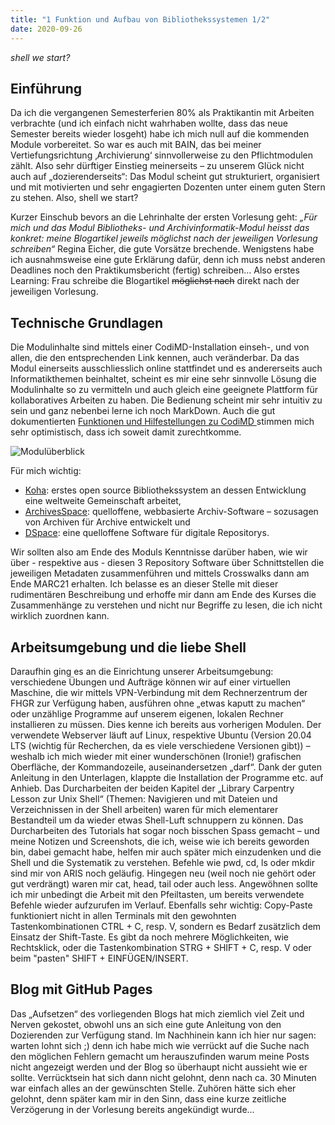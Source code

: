 ```yaml
---
title: "1 Funktion und Aufbau von Bibliothekssystemen 1/2"
date: 2020-09-26
---
```

*shell we start?*

## Einführung
Da ich die vergangenen Semesterferien 80% als Praktikantin mit Arbeiten verbrachte (und ich einfach nicht wahrhaben wollte, dass das neue Semester bereits wieder losgeht) habe ich mich null auf die kommenden Module vorbereitet. So war es auch mit BAIN, das bei meiner Vertiefungsrichtung ‚Archivierung‘ sinnvollerweise zu den Pflichtmodulen zählt. Also sehr dürftiger Einstieg meinerseits – zu unserem Glück nicht auch auf „dozierenderseits“: Das Modul scheint gut strukturiert, organisiert und mit motivierten und sehr engagierten Dozenten unter einem guten Stern zu stehen. Also, shell we start?

Kurzer Einschub bevors an die Lehrinhalte der ersten Vorlesung geht: _„Für mich und das Modul Bibliotheks- und Archivinformatik-Modul heisst das konkret: meine Blogartikel jeweils möglichst nach der jeweiligen Vorlesung schreiben“_ Regina Eicher, die gute Vorsätze brechende. Wenigstens habe ich ausnahmsweise eine gute Erklärung dafür, denn ich muss nebst anderen Deadlines noch den Praktikumsbericht (fertig) schreiben…
Also erstes Learning: Frau schreibe die Blogartikel ~~möglichst nach~~ direkt nach der jeweiligen Vorlesung. 

## Technische Grundlagen
Die Modulinhalte sind mittels einer CodiMD-Installation einseh-, und von allen, die den entsprechenden Link kennen, auch veränderbar. Da das Modul einerseits ausschliesslich online stattfindet und es andererseits auch Informatikthemen beinhaltet, scheint es mir eine sehr sinnvolle Lösung die Modulinhalte so zu vermitteln und auch gleich eine geeignete Plattform für kollaboratives Arbeiten zu haben. Die Bedienung scheint mir sehr intuitiv zu sein und ganz nebenbei lerne ich noch MarkDown. Auch die gut dokumentierten [Funktionen und Hilfestellungen zu CodiMD ](https://codimd.web.cern.ch/features) stimmen mich sehr optimistisch, dass ich soweit damit zurechtkomme.

![Modulüberblick](https://pad.gwdg.de/uploads/upload_4710561903c2b829c76a62df6232af74.png)

Für mich wichtig: 
+ [Koha](https://koha-community.org/about/): erstes open source Bibliothekssystem an dessen Entwicklung eine weltweite Gemeinschaft arbeitet, 
+ [ArchivesSpace](https://archivesspace.org/about/mission): quelloffene, webbasierte Archiv-Software – sozusagen von Archiven für Archive entwickelt und 
+ [DSpace](https://duraspace.org/dspace/about/): eine quelloffene Software für digitale Repositorys.

Wir sollten also am Ende des Moduls Kenntnisse darüber haben, wie wir über - respektive aus - diesen 3 Repository Software über Schnittstellen die jeweiligen Metadaten zusammenführen und mittels Crosswalks dann am Ende MARC21 erhalten. 
Ich belasse es an dieser Stelle mit dieser rudimentären Beschreibung und erhoffe mir dann am Ende des Kurses die Zusammenhänge zu verstehen und nicht nur Begriffe zu lesen, die ich nicht wirklich zuordnen kann.

## Arbeitsumgebung und die liebe Shell
Daraufhin ging es an die Einrichtung unserer Arbeitsumgebung: verschiedene Übungen und Aufträge können wir auf einer virtuellen Maschine, die wir mittels VPN-Verbindung mit dem Rechnerzentrum der FHGR zur Verfügung haben, ausführen ohne „etwas kaputt zu machen“ oder unzählige Programme auf unserem eigenen, lokalen Rechner installieren zu müssen. Dies kenne ich bereits aus vorherigen Modulen. Der verwendete Webserver läuft auf Linux, respektive Ubuntu (Version 20.04 LTS  (wichtig für Recherchen, da es viele verschiedene Versionen gibt)) – weshalb ich mich wieder mit einer wunderschönen (Ironie!) grafischen Oberfläche, der Kommandozeile, auseinandersetzen „darf“. Dank der guten Anleitung in den Unterlagen, klappte die Installation der Programme etc. auf Anhieb. Das Durcharbeiten der beiden Kapitel der „Library Carpentry Lesson zur Unix Shell“ (Themen: Navigieren und mit Dateien und Verzeichnissen in der Shell arbeiten) waren für mich elementarer Bestandteil um da wieder etwas Shell-Luft schnuppern zu können. Das Durcharbeiten des Tutorials hat sogar noch bisschen Spass gemacht – und meine Notizen und Screenshots, die ich, weise wie ich bereits geworden bin, dabei gemacht habe, helfen mir auch später mich einzudenken und die Shell und die Systematik zu verstehen. Befehle wie pwd, cd, ls oder mkdir sind mir von ARIS noch geläufig. Hingegen neu (weil noch nie gehört oder gut verdrängt) waren mir cat, head, tail oder auch less. Angewöhnen sollte ich mir unbedingt die Arbeit mit den Pfeiltasten, um bereits verwendete Befehle wieder aufzurufen im Verlauf. Ebenfalls sehr wichtig: Copy-Paste funktioniert nicht in allen Terminals mit den gewohnten Tastenkombinationen CTRL + C, resp. V, sondern es Bedarf zusätzlich dem Einsatz der Shift-Taste. Es gibt da noch mehrere Möglichkeiten, wie Rechtsklick, oder die Tastenkombination STRG + SHIFT + C, resp. V oder beim "pasten" SHIFT + EINFÜGEN/INSERT. 

## Blog mit GitHub Pages
Das „Aufsetzen“ des vorliegenden Blogs hat mich ziemlich viel Zeit und Nerven gekostet, obwohl uns an sich eine gute Anleitung von den Dozierenden zur Verfügung stand. Im Nachhinein kann ich hier nur sagen: warten lohnt sich ;) denn ich habe mich wie verrückt auf die Suche nach den möglichen Fehlern gemacht um herauszufinden warum meine Posts nicht angezeigt werden und der Blog so überhaupt nicht aussieht wie er sollte. Verrücktsein hat sich dann nicht gelohnt, denn nach ca. 30 Minuten war einfach alles an der gewünschten Stelle. Zuhören hätte sich eher gelohnt, denn später kam mir in den Sinn, dass eine kurze zeitliche Verzögerung in der Vorlesung bereits angekündigt wurde… 
